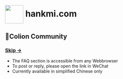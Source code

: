 # [<img src="favicon.ico" width="60" height="60" align="center" />](https://www.hankmi.com) hankmi.com
## 👥Colion Community
### [Skip →](https://support.qq.com/products/350783)  
* The FAQ section is accessible from any Webbrowser
* To post or reply, please open the link in WeChat
* Currently available in simplified Chinese only
